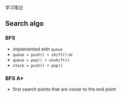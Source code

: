 学习笔记


## Search algo

### BFS
- implemented with `queue`
- `queue = push() + shift()` or
- `queue = pop() + unshift()`
- `stack = push() + pop()`

### BFS A*
- first search points that are closer to the end point
